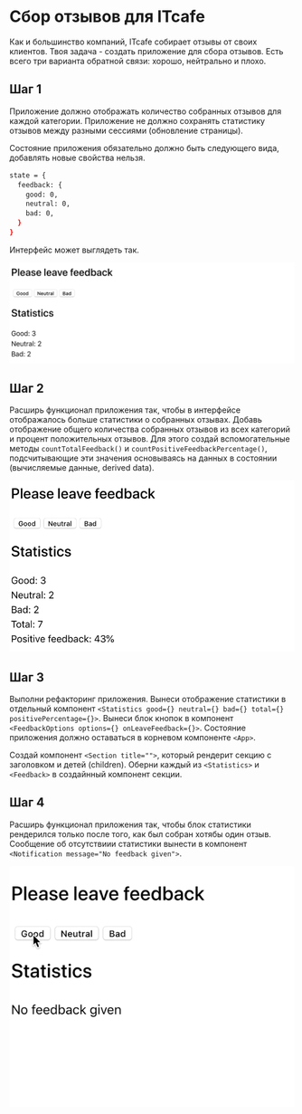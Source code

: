 # Сбор отзывов для ITcafe

Как и большинство компаний, ITcafe собирает отзывы от своих клиентов. Твоя
задача - создать приложение для сбора отзывов. Есть всего три варианта обратной
связи: хорошо, нейтрально и плохо.

## Шаг 1

Приложение должно отображать количество собранных отзывов для каждой категории.
Приложение не должно сохранять статистику отзывов между разными сессиями
(обновление страницы).

Состояние приложения обязательно должно быть следующего вида, добавлять новые
свойства нельзя.

```bash
state = {
  feedback: {
    good: 0,
    neutral: 0,
    bad: 0,
  }
}
```

Интерфейс может выглядеть так.

![preview](./mockup/step-1-b.png)

## Шаг 2

Расширь функционал приложения так, чтобы в интерфейсе отображалось больше
статистики о собранных отзывах. Добавь отображение общего количества собранных
отзывов из всех категорий и процент положительных отзывов. Для этого создай
вспомогательные методы `countTotalFeedback()` и
`countPositiveFeedbackPercentage()`, подсчитывающие эти значения основываясь на
данных в состоянии (вычисляемые данные, derived data).

![preview](./mockup/step-2.png)

## Шаг 3

Выполни рефакторинг приложения. Вынеси отображение статистики в отдельный
компонент
`<Statistics good={} neutral={} bad={} total={} positivePercentage={}>`. Вынеси
блок кнопок в компонент `<FeedbackOptions options={} onLeaveFeedback={}>`.
Состояние приложения должно оставаться в корневом компоненте `<App>`.

Создай компонент `<Section title="">`, который рендерит секцию с заголовком и
детей (children). Оберни каждый из `<Statistics>` и `<Feedback>` в создайнный
компонент секции.

## Шаг 4

Расширь функционал приложения так, чтобы блок статистики рендерился только после
того, как был собран хотябы один отзыв. Сообщение об отсутствиии статистики
вынести в компонент `<Notification message="No feedback given">`.

![preview](./mockup/preview.gif)
